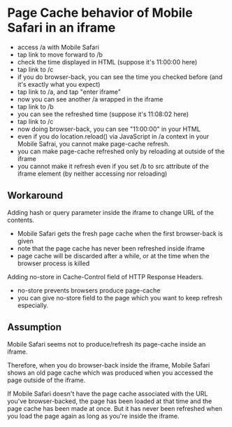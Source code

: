# Page Cache behavior of Mobile Safari in an iframe

- access /a with Mobile Safari
- tap link to move forward to /b
- check the time displayed in HTML (suppose it's 11:00:00 here)
- tap link to /c
 - if you do browser-back, you can see the time you checked before (and it's exactly what you expect)
- tap link to /a, and tap "enter iframe"
- now you can see another /a wrapped in the iframe
- tap link to /b
- you can see the refreshed time (suppose it's 11:08:02 here)
- tap link to /c
- now doing browser-back, you can see "11:00:00" in your HTML
 - even if you do location.reload() via JavaScript in /a context in your Mobile Safrai, you cannot make page-cache refresh.
 - you can make page-cache refreshed only by reloading at outside of the iframe
  - you cannot make it refresh even if you set /b to src attribute of the iframe element (by neither accessing nor reloading)

## Workaround

Adding hash or query parameter inside the iframe to change URL of the contents.

- Mobile Safari gets the fresh page cache when the first browser-back is given
- note that the page cache has never been refreshed inside iframe
 - page cache will be discarded after a while, or at the time when the browser process is killed

Adding no-store in Cache-Control field of HTTP Response Headers.

- no-store prevents browsers produce page-cache
- you can give no-store field to the page which you want to keep refresh especially.


## Assumption

Mobile Safari seems not to produce/refresh its page-cache inside an iframe.

Therefore, when you do browser-back inside the iframe,
Mobile Safari shows an old page cache which was produced when you accessed the page outside of the iframe.

If Mobile Safari doesn't have the page cache associated with the URL you've browser-backed,
the page has been loaded at that time and the page cache has been made at once.
But it has never been refreshed when you load the page again as long as you're inside the iframe.
